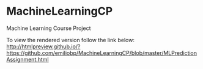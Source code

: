 # MachineLearningCP
Machine Learning Course Project

To view the rendered version follow the link below:
http://htmlpreview.github.io/?https://github.com/emiliobp/MachineLearningCP/blob/master/MLPredictionAssignment.html
